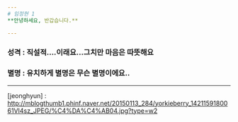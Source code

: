 ```yaml
---
# 임정현 1
**안녕하세요, 반갑습니다.**

---
```

### 성격 : 직설적....이래요...그치만 마음은 따뜻해요
### 별명 : 유치하게 별명은 무슨 별명이에요..

---
[jeonghyun] : http://mblogthumb1.phinf.naver.net/20150113_284/yorkieberry_1421159180061VI4sz_JPEG/%C4%DA%C4%AB04.jpg?type=w2
